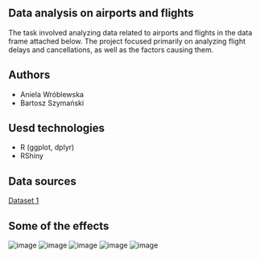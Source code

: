 ## Data analysis on airports and flights
The task involved analyzing data related to airports and flights in the data frame attached below. The project focused primarily on analyzing flight delays and cancellations, as well as the factors causing them.

## Authors
- Aniela Wróblewska
- Bartosz Szymański

## Uesd technologies
- R (ggplot, dplyr)
- RShiny

## Data sources
[Dataset 1](https://dataverse.harvard.edu/dataset.xhtml?persistentId=doi:10.7910/DVN/HG7NV7)
## Some of the effects
![image](https://github.com/user-attachments/assets/2e5d5bba-fdea-4108-84de-bac991694fad)
![image](https://github.com/user-attachments/assets/cb283fc0-c448-42d3-a469-91801d757a49)
![image](https://github.com/user-attachments/assets/efc239fa-9cec-4222-81b1-78584e7147d8)
![image](https://github.com/user-attachments/assets/2457e2fb-c228-40bf-8fe8-b2965dfca396)
![image](https://github.com/user-attachments/assets/5cf141c6-4768-4091-a8b5-44afa153031d)



